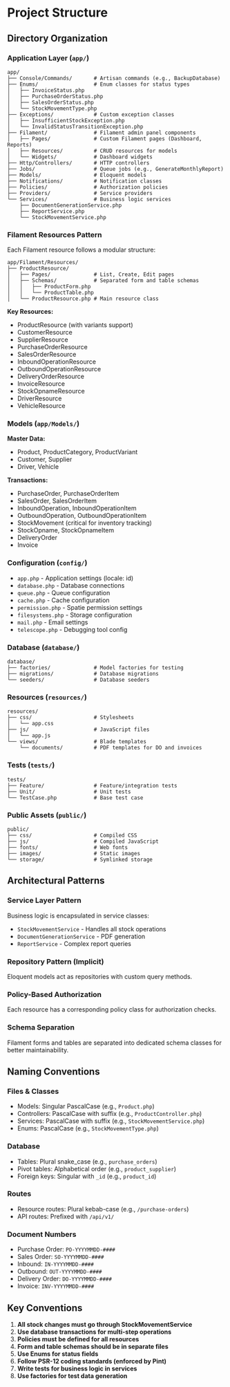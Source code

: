 # Project Structure

## Directory Organization

### Application Layer (`app/`)

```
app/
├── Console/Commands/       # Artisan commands (e.g., BackupDatabase)
├── Enums/                  # Enum classes for status types
│   ├── InvoiceStatus.php
│   ├── PurchaseOrderStatus.php
│   ├── SalesOrderStatus.php
│   └── StockMovementType.php
├── Exceptions/             # Custom exception classes
│   ├── InsufficientStockException.php
│   └── InvalidStatusTransitionException.php
├── Filament/               # Filament admin panel components
│   ├── Pages/              # Custom Filament pages (Dashboard, Reports)
│   ├── Resources/          # CRUD resources for models
│   └── Widgets/            # Dashboard widgets
├── Http/Controllers/       # HTTP controllers
├── Jobs/                   # Queue jobs (e.g., GenerateMonthlyReport)
├── Models/                 # Eloquent models
├── Notifications/          # Notification classes
├── Policies/               # Authorization policies
├── Providers/              # Service providers
└── Services/               # Business logic services
    ├── DocumentGenerationService.php
    ├── ReportService.php
    └── StockMovementService.php
```

### Filament Resources Pattern

Each Filament resource follows a modular structure:

```
app/Filament/Resources/
├── ProductResource/
│   ├── Pages/              # List, Create, Edit pages
│   ├── Schemas/            # Separated form and table schemas
│   │   ├── ProductForm.php
│   │   └── ProductTable.php
│   └── ProductResource.php # Main resource class
```

**Key Resources:**

-   ProductResource (with variants support)
-   CustomerResource
-   SupplierResource
-   PurchaseOrderResource
-   SalesOrderResource
-   InboundOperationResource
-   OutboundOperationResource
-   DeliveryOrderResource
-   InvoiceResource
-   StockOpnameResource
-   DriverResource
-   VehicleResource

### Models (`app/Models/`)

**Master Data:**

-   Product, ProductCategory, ProductVariant
-   Customer, Supplier
-   Driver, Vehicle

**Transactions:**

-   PurchaseOrder, PurchaseOrderItem
-   SalesOrder, SalesOrderItem
-   InboundOperation, InboundOperationItem
-   OutboundOperation, OutboundOperationItem
-   StockMovement (critical for inventory tracking)
-   StockOpname, StockOpnameItem
-   DeliveryOrder
-   Invoice

### Configuration (`config/`)

-   `app.php` - Application settings (locale: id)
-   `database.php` - Database connections
-   `queue.php` - Queue configuration
-   `cache.php` - Cache configuration
-   `permission.php` - Spatie permission settings
-   `filesystems.php` - Storage configuration
-   `mail.php` - Email settings
-   `telescope.php` - Debugging tool config

### Database (`database/`)

```
database/
├── factories/              # Model factories for testing
├── migrations/             # Database migrations
└── seeders/                # Database seeders
```

### Resources (`resources/`)

```
resources/
├── css/                    # Stylesheets
│   └── app.css
├── js/                     # JavaScript files
│   └── app.js
└── views/                  # Blade templates
    └── documents/          # PDF templates for DO and invoices
```

### Tests (`tests/`)

```
tests/
├── Feature/                # Feature/integration tests
├── Unit/                   # Unit tests
└── TestCase.php            # Base test case
```

### Public Assets (`public/`)

```
public/
├── css/                    # Compiled CSS
├── js/                     # Compiled JavaScript
├── fonts/                  # Web fonts
├── images/                 # Static images
└── storage/                # Symlinked storage
```

## Architectural Patterns

### Service Layer Pattern

Business logic is encapsulated in service classes:

-   `StockMovementService` - Handles all stock operations
-   `DocumentGenerationService` - PDF generation
-   `ReportService` - Complex report queries

### Repository Pattern (Implicit)

Eloquent models act as repositories with custom query methods.

### Policy-Based Authorization

Each resource has a corresponding policy class for authorization checks.

### Schema Separation

Filament forms and tables are separated into dedicated schema classes for better maintainability.

## Naming Conventions

### Files & Classes

-   Models: Singular PascalCase (e.g., `Product.php`)
-   Controllers: PascalCase with suffix (e.g., `ProductController.php`)
-   Services: PascalCase with suffix (e.g., `StockMovementService.php`)
-   Enums: PascalCase (e.g., `StockMovementType.php`)

### Database

-   Tables: Plural snake_case (e.g., `purchase_orders`)
-   Pivot tables: Alphabetical order (e.g., `product_supplier`)
-   Foreign keys: Singular with `_id` (e.g., `product_id`)

### Routes

-   Resource routes: Plural kebab-case (e.g., `/purchase-orders`)
-   API routes: Prefixed with `/api/v1/`

### Document Numbers

-   Purchase Order: `PO-YYYYMMDD-####`
-   Sales Order: `SO-YYYYMMDD-####`
-   Inbound: `IN-YYYYMMDD-####`
-   Outbound: `OUT-YYYYMMDD-####`
-   Delivery Order: `DO-YYYYMMDD-####`
-   Invoice: `INV-YYYYMMDD-####`

## Key Conventions

1. **All stock changes must go through StockMovementService**
2. **Use database transactions for multi-step operations**
3. **Policies must be defined for all resources**
4. **Form and table schemas should be in separate files**
5. **Use Enums for status fields**
6. **Follow PSR-12 coding standards (enforced by Pint)**
7. **Write tests for business logic in services**
8. **Use factories for test data generation**
